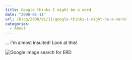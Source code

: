 ```yaml
---
title: Google thinks I might be a nerd
date: "2008-01-11"
url: /blog/2008/01/11/google-thinks-i-might-be-a-nerd/
categories:
  - About
---
```

&#8230; I'm almost insulted! Look at this!

![Google image search for ERD][1]

 [1]: http://www.xaprb.com/media/2008/01/erd_nerd.png
